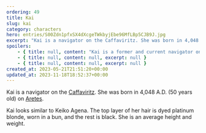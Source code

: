```yaml
---
ordering: 49
title: Kai
slug: kai
category: characters
hero: entries/S00Zdn1pfxSX4dXcgeTWkbyjEbe96MfLBp5CJB9J.jpg
excerpt: "Kai is a navigator on the Caffaviritz. She was born in 4,048 A.D. (50 years old) on Aretes.\nKai look..."
spoilers:
    - { title: null, content: "Kai is a former and current navigator on the [Vinillense](/category/spaceships/vinillense), formerly a navigator on the [Caffaviritz](/category/spaceships/caffaviritz). She was born in 4,048 A.D. (50 years old) on [Aretes](/category/planets-cities/aretes).\r\n\r\nKai looks similar to Keiko Agena. The top layer of her hair is dyed platinum blonde, worn in a bun, and the rest is black. She is an average height and weight.", excerpt: 'Kai is a former and current navigator on the Vinillense, formerly a navigator on the Caffaviritz. Sh...' }
    - { title: null, content: null, excerpt: null }
    - { title: null, content: null, excerpt: null }
created_at: 2023-05-21T21:51:20+00:00
updated_at: 2023-11-18T18:52:37+00:00
---
```

Kai is a navigator on the [Caffaviritz](/category/spaceships/caffaviritz). She was born in 4,048 A.D. (50 years old) on [Aretes](/category/planets-cities/aretes).

Kai looks similar to Keiko Agena. The top layer of her hair is dyed platinum blonde, worn in a bun, and the rest is black. She is an average height and weight.